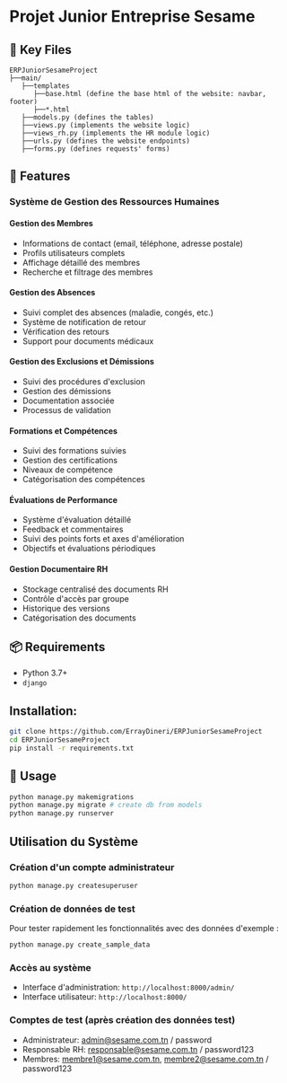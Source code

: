 # Projet Junior Entreprise Sesame

## 📄 Key Files

```
ERPJuniorSesameProject
├──main/
   ├──templates
      ├──base.html (define the base html of the website: navbar, footer)
      ├──*.html
   ├──models.py (defines the tables)
   ├──views.py (implements the website logic)
   ├──views_rh.py (implements the HR module logic)
   ├──urls.py (defines the website endpoints)
   ├──forms.py (defines requests' forms)
```

## 🔧 Features

### Système de Gestion des Ressources Humaines

#### Gestion des Membres
* Informations de contact (email, téléphone, adresse postale)
* Profils utilisateurs complets
* Affichage détaillé des membres
* Recherche et filtrage des membres

#### Gestion des Absences
* Suivi complet des absences (maladie, congés, etc.)
* Système de notification de retour
* Vérification des retours
* Support pour documents médicaux

#### Gestion des Exclusions et Démissions
* Suivi des procédures d'exclusion
* Gestion des démissions
* Documentation associée
* Processus de validation

#### Formations et Compétences
* Suivi des formations suivies
* Gestion des certifications
* Niveaux de compétence
* Catégorisation des compétences

#### Évaluations de Performance
* Système d'évaluation détaillé
* Feedback et commentaires
* Suivi des points forts et axes d'amélioration
* Objectifs et évaluations périodiques

#### Gestion Documentaire RH
* Stockage centralisé des documents RH
* Contrôle d'accès par groupe
* Historique des versions
* Catégorisation des documents

## 📦 Requirements

* Python 3.7+
* `django`

## Installation:

```bash
git clone https://github.com/ErrayDineri/ERPJuniorSesameProject
cd ERPJuniorSesameProject
pip install -r requirements.txt
```

## 🚀 Usage

```bash
python manage.py makemigrations
python manage.py migrate # create db from models
python manage.py runserver
```

## Utilisation du Système

### Création d'un compte administrateur
```bash
python manage.py createsuperuser
```

### Création de données de test
Pour tester rapidement les fonctionnalités avec des données d'exemple :
```bash
python manage.py create_sample_data
```

### Accès au système
- Interface d'administration: `http://localhost:8000/admin/`
- Interface utilisateur: `http://localhost:8000/`

### Comptes de test (après création des données test)
- Administrateur: admin@sesame.com.tn / password
- Responsable RH: responsable@sesame.com.tn / password123
- Membres: membre1@sesame.com.tn, membre2@sesame.com.tn / password123